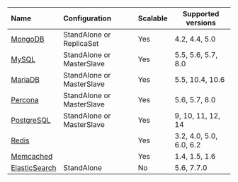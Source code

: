 Name                                                      | Configuration             | Scalable | Supported versions
:-------------------------------------------------------- | :------------------------ | :------- | ---------------------
[MongoDB](/services/data-services/mongodb/)               | StandAlone or ReplicaSet  | Yes      | 4.2, 4.4, 5.0
[MySQL](/services/data-services/mysql-mariadb-percona/)   | StandAlone or MasterSlave | Yes      | 5.5, 5.6, 5.7, 8.0
[MariaDB](/services/data-services/mysql-mariadb-percona/) | StandAlone or MasterSlave | Yes      | 5.5, 10.4, 10.6
[Percona](/services/data-services/mysql-mariadb-percona/) | StandAlone or MasterSlave | Yes      | 5.6, 5.7, 8.0
[PostgreSQL](/services/data-services/postgresql/)         | StandAlone or MasterSlave | Yes      | 9, 10, 11, 12, 14
[Redis](/services/data-services/redis/)                   |                           | Yes      | 3.2, 4.0, 5.0, 6.0, 6.2
[Memcached](/services/data-services/memcached/)           |                           | Yes      | 1.4, 1.5, 1.6
[ElasticSearch](/services/data-services/elasticsearch/)   | StandAlone                | No       | 5.6, 7.7.0
